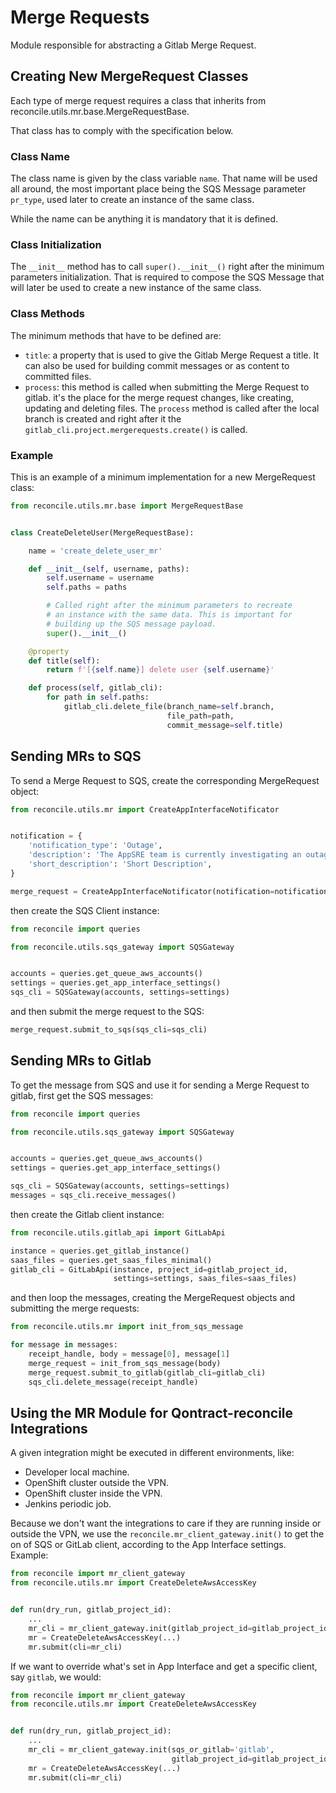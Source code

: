 # Merge Requests

Module responsible for abstracting a Gitlab Merge Request.

## Creating New MergeRequest Classes

Each type of merge request requires a class that inherits
from reconcile.utils.mr.base.MergeRequestBase.

That class has to comply with the specification below.

### Class Name

The class name is given by the class variable `name`. That name will be
used all around, the most important place being the SQS Message parameter
`pr_type`, used later to create an instance of the same class.

While the name can be anything it is mandatory that it is defined.

### Class Initialization

The `__init__` method has to call `super().__init__()` right after the minimum
parameters initialization. That is required to compose the SQS Message that
will later be used to create a new instance of the same class.

### Class Methods

The minimum methods that have to be defined are:

* `title`: a property that is used to give the Gitlab Merge Request a title.
  It can also be used for building commit messages or as content to committed
  files.
* `process`: this method is called when submitting the Merge Request to gitlab.
  it's the place for the merge request changes, like creating, updating and
  deleting files. The `process` method is called after the local branch is
  created and right after it the `gitlab_cli.project.mergerequests.create()`
  is called.

### Example

This is an example of a minimum implementation for a new MergeRequest class:

```python
from reconcile.utils.mr.base import MergeRequestBase


class CreateDeleteUser(MergeRequestBase):

    name = 'create_delete_user_mr'

    def __init__(self, username, paths):
        self.username = username
        self.paths = paths

        # Called right after the minimum parameters to recreate
        # an instance with the same data. This is important for
        # building up the SQS message payload.
        super().__init__()

    @property
    def title(self):
        return f'[{self.name}] delete user {self.username}'

    def process(self, gitlab_cli):
        for path in self.paths:
            gitlab_cli.delete_file(branch_name=self.branch,
                                   file_path=path,
                                   commit_message=self.title)
```

## Sending MRs to SQS

To send a Merge Request to SQS, create the corresponding MergeRequest object:

```python
from reconcile.utils.mr import CreateAppInterfaceNotificator


notification = {
    'notification_type': 'Outage',
    'description': 'The AppSRE team is currently investigating an outage',
    'short_description': 'Short Description',
}

merge_request = CreateAppInterfaceNotificator(notification=notification)

```

then create the SQS Client instance:

```python
from reconcile import queries

from reconcile.utils.sqs_gateway import SQSGateway


accounts = queries.get_queue_aws_accounts()
settings = queries.get_app_interface_settings()
sqs_cli = SQSGateway(accounts, settings=settings)
```

and then submit the merge request to the SQS:

```python
merge_request.submit_to_sqs(sqs_cli=sqs_cli)
```

## Sending MRs to Gitlab

To get the message from SQS and use it for sending a Merge Request to gitlab,
first get the SQS messages:


```python
from reconcile import queries

from reconcile.utils.sqs_gateway import SQSGateway


accounts = queries.get_queue_aws_accounts()
settings = queries.get_app_interface_settings()

sqs_cli = SQSGateway(accounts, settings=settings)
messages = sqs_cli.receive_messages()
```

then create the Gitlab client instance:

```python
from reconcile.utils.gitlab_api import GitLabApi

instance = queries.get_gitlab_instance()
saas_files = queries.get_saas_files_minimal()
gitlab_cli = GitLabApi(instance, project_id=gitlab_project_id,
                       settings=settings, saas_files=saas_files)
```

and then loop the messages, creating the MergeRequest objects and submitting
the merge requests:

```python
from reconcile.utils.mr import init_from_sqs_message

for message in messages:
    receipt_handle, body = message[0], message[1]
    merge_request = init_from_sqs_message(body)
    merge_request.submit_to_gitlab(gitlab_cli=gitlab_cli)
    sqs_cli.delete_message(receipt_handle)
```

## Using the MR Module for Qontract-reconcile Integrations

A given integration might be executed in different environments, like:

* Developer local machine.
* OpenShift cluster outside the VPN.
* OpenShift cluster inside the VPN.
* Jenkins periodic job.

Because we don't want the integrations to care if they are running inside or
outside the VPN, we use the `reconcile.mr_client_gateway.init()` to get the
on of SQS or GitLab client, according to the App Interface settings. Example:

```python
from reconcile import mr_client_gateway
from reconcile.utils.mr import CreateDeleteAwsAccessKey


def run(dry_run, gitlab_project_id):
    ...    
    mr_cli = mr_client_gateway.init(gitlab_project_id=gitlab_project_id)
    mr = CreateDeleteAwsAccessKey(...)
    mr.submit(cli=mr_cli)
```

If we want to override what's set in App Interface and get a specific client,
say `gitlab`, we would:

```python
from reconcile import mr_client_gateway
from reconcile.utils.mr import CreateDeleteAwsAccessKey


def run(dry_run, gitlab_project_id):
    ...
    mr_cli = mr_client_gateway.init(sqs_or_gitlab='gitlab',
                                    gitlab_project_id=gitlab_project_id)
    mr = CreateDeleteAwsAccessKey(...)
    mr.submit(cli=mr_cli)
```
